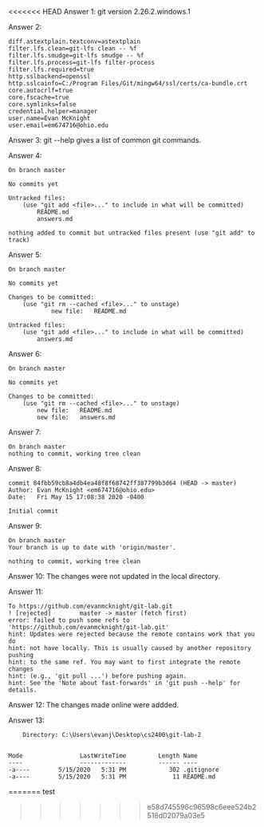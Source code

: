 <<<<<<< HEAD
Answer 1: git version 2.26.2.windows.1

Answer 2: 
    
    diff.astextplain.textconv=astextplain    
    filter.lfs.clean=git-lfs clean -- %f     
    filter.lfs.smudge=git-lfs smudge -- %f
    filter.lfs.process=git-lfs filter-process
    filter.lfs.required=true
    http.sslbackend=openssl
    http.sslcainfo=C:/Program Files/Git/mingw64/ssl/certs/ca-bundle.crt
    core.autocrlf=true
    core.fscache=true
    core.symlinks=false
    credential.helper=manager
    user.name=Evan McKnight
    user.email=em674716@ohio.edu

Answer 3: git --help gives a list of common git commands.

Answer 4:

    On branch master

    No commits yet

    Untracked files:
        (use "git add <file>..." to include in what will be committed)
            README.md
            answers.md

    nothing added to commit but untracked files present (use "git add" to track) 

Answer 5: 
    
    On branch master

    No commits yet

    Changes to be committed:
        (use "git rm --cached <file>..." to unstage)
                new file:   README.md

    Untracked files:
        (use "git add <file>..." to include in what will be committed)
            answers.md

Answer 6:

    On branch master

    No commits yet

    Changes to be committed:
        (use "git rm --cached <file>..." to unstage)
            new file:   README.md
            new file:   answers.md

Answer 7:

    On branch master
    nothing to commit, working tree clean

Answer 8:

    commit 84fbb59cb8a4db4ea48f8f68742ff387799b3d64 (HEAD -> master)
    Author: Evan McKnight <em674716@ohio.edu>
    Date:   Fri May 15 17:08:38 2020 -0400

    Initial commit

Answer 9:

    On branch master
    Your branch is up to date with 'origin/master'.

    nothing to commit, working tree clean

Answer 10: The changes were not updated in the local directory.

Answer 11: 

    To https://github.com/evanmcknight/git-lab.git
    ! [rejected]        master -> master (fetch first)
    error: failed to push some refs to 'https://github.com/evanmcknight/git-lab.git'
    hint: Updates were rejected because the remote contains work that you do
    hint: not have locally. This is usually caused by another repository pushing
    hint: to the same ref. You may want to first integrate the remote changes
    hint: (e.g., 'git pull ...') before pushing again.
    hint: See the 'Note about fast-forwards' in 'git push --help' for details.

Answer 12: The changes made online were addded.

Answer 13: 
    
        Directory: C:\Users\evanj\Desktop\cs2400\git-lab-2


    Mode                LastWriteTime         Length Name
    ----                -------------         ------ ----
    -a----        5/15/2020   5:31 PM            302 .gitignore
    -a----        5/15/2020   5:31 PM             11 README.md
=======
test
>>>>>>> e58d745596c96598c6eee524b2518d02079a03e5
